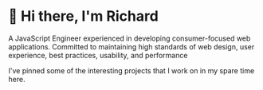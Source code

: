 # :wave: Hi there, I'm Richard

A JavaScript Engineer experienced in developing consumer-focused web applications. Committed to maintaining high standards of web design, user experience, best practices, usability, and performance

I've pinned some of the interesting projects that I work on in my spare time here.
